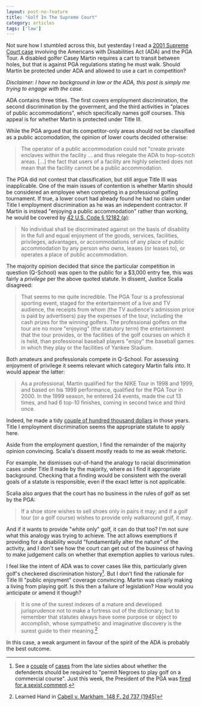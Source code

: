 ```yaml
---
layout: post-no-feature
title: "Golf In The Supreme Court"
category: articles
tags: ['law']
---
```


Not sure how I stumbled across this, but yesterday I read a [2001 Supreme Court case][case] involving the Americans with Disabilities Act (ADA) and the PGA Tour. A disabled
golfer Casey Martin requires a cart to transit between holes, but that is
against PGA regulations stating he must walk. Should Martin be protected under
ADA and allowed to use a cart in competition?

_Disclaimer: I have no background in law or the ADA, this post is simply me
trying to engage with the case._

[case]: http://scholar.google.com/scholar_case?case=10351658463927082423

ADA contains three titles. The first covers employment discrimination, the second discrimination by the goverment, and the third activities in "places of public accommodations", which specifically names golf courses. This appeal is for whether Martin is protected under Title III.

While the PGA argued that its competitor-only areas should not be classified as a public accomodation, the opinion of lower courts decided otherwise:

> The operator of a public accommodation could not "create
> private enclaves within the facility ... and thus relegate the ADA to
> hop-scotch areas. [...] the fact that users of a facility are highly selected
> does not mean that the facility cannot be a public accommodation.

The PGA did not contest that classification, but still argue Title III was
inapplicable.  One of the main issues of contention is whether Martin
should be considered an employee when competing in a professional golfing
tournament. If
true, a lower
court had already found he had no claim under Title I employment discrimination as he was an
independent contractor. If Martin is instead "enjoying a
public accommodation" rather than working, he would be covered by [42 U.S. Code § 12182
(a)][ada-1]:

[ada-1]: http://www.law.cornell.edu/uscode/text/42/12182

> No individual shall be discriminated against on the basis of disability in the full and equal enjoyment of the goods, services, facilities, privileges, advantages, or accommodations of any place of public accommodation by any person who owns, leases (or leases to), or operates a place of public accommodation.

The majority opinion decided that since the particular competition in question
(Q-School) was open to the public for a $3,000 entry fee, this was
fairly a _privilege_ per the above quoted statute. In dissent, Justice Scalia disagreed:

> That seems to me quite incredible. The PGA Tour is a professional sporting event, staged for the entertainment of a live and TV audience, the receipts from whom (the TV audience's admission price is paid by advertisers) pay the expenses of the tour, including the cash prizes for the winning golfers. The professional golfers on the tour are no more "enjoying" (the statutory term) the entertainment that the tour provides, or the facilities of the golf courses on which it is held, than professional baseball players "enjoy" the baseball games in which they play or the facilities of Yankee Stadium.

Both amateurs and professionals compete in
Q-School. For assessing enjoyment of privilege it seems relevant which category Martin
falls into. It would appear the latter:

> As a professional, Martin qualified for the NIKE Tour in 1998 and 1999, and based on his 1999 performance, qualified for the PGA Tour in 2000. In the 1999 season, he entered 24 events, made the cut 13 times, and had 6 top-10 finishes, coming in second twice and third once.

Indeed, he made a tidy [couple of hundred thousand dollars][martin-income]
in those years. Title I employment discrimination seems the appropriate
statute to apply here.

[martin-income]: http://www.pgatour.com/content/pgatour/players/player.20445.casey-martin.html/career

Aside from the employment question, I find the remainder of the majority
opinion convincing.  Scalia's dissent mostly reads to me as weak rhetoric.

For example, he dismisses out-of-hand the analogy to racial discrimination cases under Title II made by the majority, where as I find it appropriate background. Checking that a finding would be consistent with the overall goals of a statute is responsible, even if the exact letter is not applicable.

Scalia also argues that the court has no business in the rules of golf as set by the PGA:

> If a shoe store wishes to sell shoes only in pairs it may; and if a golf
> tour (or a golf course) wishes to provide only walkaround golf, it may.

And if it wants to provide "white only" golf, it can do that too? I'm not sure
what this analogy was trying to achieve. The act allows exemptions if providing
for a disability would "fundamentally alter the nature" of the activity, and I
don't see how the court can get out of the business of having to make judgement calls on whether that exemption applies to various rules.

I feel like the intent of ADA was to cover cases like this, particularly given
golf's checkered discrimination history[^1]. But I don't find the rationale
for Title III "public enjoyment" coverage convincing. Martin was clearly making
a living from playing golf. Is this then a failure of legislation? How would
you anticipate or amend it though?

> It is one of the surest indexes of a mature and developed jurisprudence not
> to make a fortress out of the dictionary; but to remember that statutes
> always have some purpose or object to accomplish, whose sympathetic and
> imaginative discovery is the surest guide to their meaning.[^2]

In this case, a weak argument in favour of the spirit of the ADA is probably
the best outcome.

[^1]: See a [couple](http://scholar.google.com/scholar_case?case=13082666964193724308&) of [cases](http://scholar.google.com/scholar_case?case=9957160910261617994) from the late sixties about whether the defendents should be required to "permit Negroes to play golf on a commercial course". Just this week, the President of the PGA was [fired for a sexist comment](http://www.golfwrx.com/251013/pga-president-ted-bishop-calls-poulter-a-lil-girl/).
[^2]: Learned Hand in [Cabell v. Markham, 148 F. 2d 737 (1945)](http://scholar.google.com/scholar_case?case=15276921566891156202)

